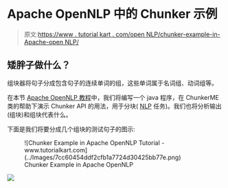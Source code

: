 # Apache OpenNLP 中的 Chunker 示例

> 原文:[https://www . tutorial kart . com/open NLP/chunker-example-in-Apache-open NLP/](https://www.tutorialkart.com/opennlp/chunker-example-in-apache-opennlp/)

## 矮胖子做什么？

组块器将句子分成包含句子的连续单词的组，这些单词属于名词组、动词组等。

在本节 [Apache OpenNLP 教程](https://www.tutorialkart.com/opennlp/apache-opennlp-tutorial/)中，我们将编写一个 java 程序，在 ChunkerME 类的帮助下演示 Chunker API 的用法，用于分块( [NLP](https://www.tutorialkart.com/natural-language-processing/) 任务)。我们也将分析输出(组块)和组块代表什么。

下面是我们将要分成几个组块的测试句子的图示:

<figure class="aligncenter">![Chunker Example in Apache OpenNLP Tutorial - www.tutorialkart.com](../Images/7cc60454ddf2cfb1a7724d30425bb77e.png)

<figcaption>Chunker Example in Apache OpenNLP</figcaption>

</figure>

[![](../Images/925da31b32d6bc3827932f6c8afb11bb.png)](https://www.tutorialkart.com/)